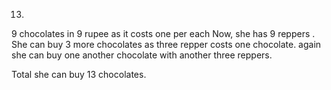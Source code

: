 13.

9 chocolates in 9 rupee as it costs one per each
Now, she has 9 reppers . She can buy 3 more chocolates as three repper costs one chocolate.
again she can buy one another chocolate with another three reppers.

Total she can buy 13 chocolates.
